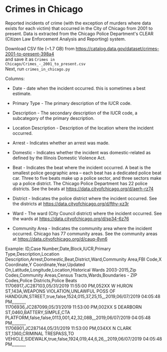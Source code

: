 # Crimes in Chicago

Reported incidents of crime (with the exception of murders where data exists for each victim) 
that occurred in the City of Chicago from 2001 to present. Data is extracted from 
the Chicago Police Department's CLEAR (Citizen Law Enforcement Analysis and Reporting) system.

Download CSV file (~1.7 GB) from https://catalog.data.gov/dataset/crimes-2001-to-present-398a4  
and save it as <code>Crimes in Chicago/Crimes_-_2001_to_present.csv</code>  
Next, run <code>crimes_in_chicago.py</code>

Columns:
- Date - date when the incident occurred. this is sometimes a best estimate.
- Primary Type - The primary description of the IUCR code.
- Description - The secondary description of the IUCR code, a subcategory of the primary description.
- Location Description - Description of the location where the incident occurred.
- Arrest - Indicates whether an arrest was made.

- Domestic - Indicates whether the incident was domestic-related as defined by 
  the Illinois Domestic Violence Act.

- Beat - Indicates the beat where the incident occurred. 
  A beat is the smallest police geographic area – each beat has a dedicated police beat car.
  Three to five beats make up a police sector, and three sectors make up a police district.
  The Chicago Police Department has 22 police districts.
  See the beats at https://data.cityofchicago.org/d/aerh-rz74

- District - Indicates the police district where the incident occurred.
  See the districts at https://data.cityofchicago.org/d/fthy-xz3r

- Ward - The ward (City Council district) where the incident occurred.
  See the wards at https://data.cityofchicago.org/d/sp34-6z76
  
- Community Area - Indicates the community area where the incident occurred. 
  Chicago has 77 community areas. See the community areas at 
  https://data.cityofchicago.org/d/cauq-8yn6
  
Example:
ID,Case Number,Date,Block,IUCR,Primary Type,Description,Location Description,Arrest,Domestic,Beat,District,Ward,Community Area,FBI Code,X Coordinate,Y Coordinate,Year,Updated On,Latitude,Longitude,Location,Historical Wards 2003-2015,Zip Codes,Community Areas,Census Tracts,Wards,Boundaries - ZIP Codes,Police Districts,Police Beats  
11706917,JC287103,05/31/2019 11:55:00 PM,052XX W HURON ST,143A,WEAPONS VIOLATION,UNLAWFUL POSS OF HANDGUN,STREET,true,false,1524,015,37,25,15,,,2019,06/07/2019 04:05:48 PM,,,,,,,,,,,  
11706936,JC287099,05/31/2019 11:53:00 PM,002XX S DEARBORN ST,0460,BATTERY,SIMPLE,CTA PLATFORM,false,false,0113,001,42,32,08B,,,2019,06/07/2019 04:05:48 PM,,,,,,,,,,,  
11706901,JC287144,05/31/2019 11:53:00 PM,034XX N CLARK ST,1360,CRIMINAL TRESPASS,TO VEHICLE,SIDEWALK,true,false,1924,019,44,6,26,,,2019,06/07/2019 04:05:48 PM,,,,,,,,,,,  